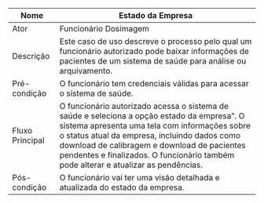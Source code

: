 |Nome| Estado da Empresa|
|---|---|
|Ator| Funcionário Dosimagem|
|Descrição| Este caso de uso descreve o processo pelo qual um funcionário autorizado pode baixar informações de pacientes de um sistema de saúde para análise ou arquivamento.|
|Pré-condição| O funcionário tem credenciais válidas para acessar o sistema de saúde.|
|Fluxo Principal| O funcionário autorizado acessa o sistema de saúde e seleciona a opção estado da empresa”. O sistema apresenta uma tela com informações sobre o status atual da empresa, incluindo dados como download de calibragem e download de pacientes pendentes e finalizados. O funcionário também pode alterar e atualizar as pendências.|
|Pós-condição| O funcionário vai ter uma visão detalhada e atualizada do estado da empresa.|

